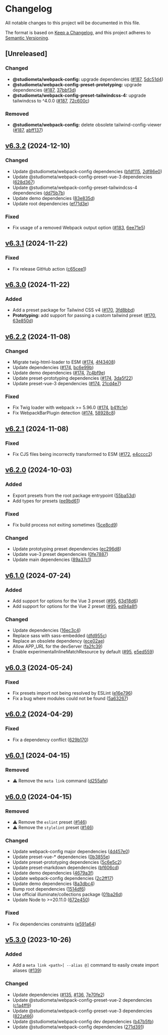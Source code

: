 # Changelog

All notable changes to this project will be documented in this file.

The format is based on [Keep a Changelog](https://keepachangelog.com/en/1.0.0/), and this project adheres to [Semantic Versioning](https://semver.org/spec/v2.0.0.html).

## [Unreleased]

### Changed

- **@studiometa/webpack-config:** upgrade dependencies ([#187](https://github.com/studiometa/webpack-config/pull/187), [5dc51d4](https://github.com/studiometa/webpack-config/commit/5dc51d4))
- **@studiometa/webpack-config-preset-prototyping:** upgrade dependencies ([#187](https://github.com/studiometa/webpack-config/pull/187), [37bbf3d](https://github.com/studiometa/webpack-config/commit/37bbf3d))
- **@studiometa/webpack-config-preset-tailwindcss-4:** upgrade tailwindcss to ^4.0.0 ([#187](https://github.com/studiometa/webpack-config/pull/187), [72c600c](https://github.com/studiometa/webpack-config/commit/72c600c))

### Removed

- **@studiometa/webpack-config:** delete obsolete tailwind-config-viewer ([#187](https://github.com/studiometa/webpack-config/pull/187), [abff137](https://github.com/studiometa/webpack-config/commit/abff137))

## [v6.3.2](https://github.com/studiometa/webpack-config/compare/6.3.1..6.3.2) (2024-12-10)

### Changed

- Update @studiometa/webpack-config dependencies ([bfdf115](https://github.com/studiometa/webpack-config/commit/bfdf115), [2df86e0](https://github.com/studiometa/webpack-config/commit/2df86e0))
- Update @studiometa/webpack-config-preset-vue-3 dependencies ([628d367](https://github.com/studiometa/webpack-config/commit/628d367))
- Update @studiometa/webpack-config-preset-tailwindcss-4 dependencies ([dd75b7b](https://github.com/studiometa/webpack-config/commit/dd75b7b))
- Update demo dependencies ([83e835d](https://github.com/studiometa/webpack-config/commit/83e835d))
- Update root dependencies ([ef71d3e](https://github.com/studiometa/webpack-config/commit/ef71d3e))

### Fixed

- Fix usage of a removed Webpack output option ([#183](https://github.com/studiometa/webpack-config/pull/183), [6ee71e5](https://github.com/studiometa/webpack-config/commit/6ee71e5))

## [v6.3.1](https://github.com/studiometa/webpack-config/compare/6.3.0..6.3.1) (2024-11-22)

### Fixed

- Fix release GitHub action ([c65cee1](https://github.com/studiometa/webpack-config/commit/c65cee1))

## [v6.3.0](https://github.com/studiometa/webpack-config/compare/6.2.2..6.3.0) (2024-11-22)

### Added

- Add a preset package for Tailwind CSS v4 ([#170](https://github.com/studiometa/webpack-config/pull/170), [3fd8bbd](https://github.com/studiometa/webpack-config/commit/3fd8bbd))
- **Prototyping:** add support for passing a custom tailwind preset ([#170](https://github.com/studiometa/webpack-config/pull/170), [63e850d](https://github.com/studiometa/webpack-config/commit/63e850d))

## [v6.2.2](https://github.com/studiometa/webpack-config/compare/6.2.1..6.2.2) (2024-11-08)

### Changed

- Migrate twig-html-loader to ESM ([#174](https://github.com/studiometa/webpack-config/pull/174), [4f43408](https://github.com/studiometa/webpack-config/commit/4f43408))
- Update dependencies ([#174](https://github.com/studiometa/webpack-config/pull/174), [bc6e99b](https://github.com/studiometa/webpack-config/commit/bc6e99b))
- Update demo dependencies ([#174](https://github.com/studiometa/webpack-config/pull/174), [7c4bf9e](https://github.com/studiometa/webpack-config/commit/7c4bf9e))
- Update preset-prototyping dependencies ([#174](https://github.com/studiometa/webpack-config/pull/174), [3da5f22](https://github.com/studiometa/webpack-config/commit/3da5f22))
- Update preset-vue-3 dependencies ([#174](https://github.com/studiometa/webpack-config/pull/174), [21cd4e7](https://github.com/studiometa/webpack-config/commit/21cd4e7))

### Fixed

- Fix Twig loader with webpack >= 5.96.0 ([#174](https://github.com/studiometa/webpack-config/pull/174), [b41fc1e](https://github.com/studiometa/webpack-config/commit/b41fc1e))
- Fix WebpackBarPlugin detection ([#174](https://github.com/studiometa/webpack-config/pull/174), [58928c8](https://github.com/studiometa/webpack-config/commit/58928c8))

## [v6.2.1](https://github.com/studiometa/webpack-config/compare/6.2.0..6.2.1) (2024-11-08)

### Fixed

- Fix CJS files being incorrectly transformed to ESM ([#172](https://github.com/studiometa/webpack-config/pull/172), [e4cccc2](https://github.com/studiometa/webpack-config/commit/e4cccc2))

## [v6.2.0](https://github.com/studiometa/webpack-config/compare/6.1.0..6.2.0) (2024-10-03)

### Added

- Export presets from the root package entrypoint ([55ba53d](https://github.com/studiometa/webpack-config/commit/55ba53d))
- Add types for presets ([ee9bd61](https://github.com/studiometa/webpack-config/commit/ee9bd61))

### Fixed

- Fix build process not exiting sometimes ([5ce8cd9](https://github.com/studiometa/webpack-config/commit/5ce8cd9))

### Changed

- Update prototyping preset dependencies ([ec296d8](https://github.com/studiometa/webpack-config/commit/ec296d8))
- Update vue-3 preset dependencies ([0fe7887](https://github.com/studiometa/webpack-config/commit/0fe7887))
- Update main dependencies ([89a37c1](https://github.com/studiometa/webpack-config/commit/89a37c1))

## [v6.1.0](https://github.com/studiometa/webpack-config/compare/6.0.3..6.1.0) (2024-07-24)

### Added

- Add support for options for the Vue 3 preset ([#95](https://github.com/studiometa/webpack-config/pull/95), [63d18d6](https://github.com/studiometa/webpack-config/commits/63d18d6))
- Add support for options for the Vue 2 preset ([#95](https://github.com/studiometa/webpack-config/pull/95), [ed94a8f](https://github.com/studiometa/webpack-config/commits/ed94a8f))

### Changed

- Update dependencies ([16ec3c4](https://github.com/studiometa/webpack-config/commits/16ec3c4))
- Replace sass with sass-embedded ([dfd955c](https://github.com/studiometa/webpack-config/commits/dfd955c))
- Replace an obsolete dependency ([ece02ae](https://github.com/studiometa/webpack-config/commits/ece02ae))
- Allow APP_URL for the devServer ([fa2fc39](https://github.com/studiometa/webpack-config/commits/fa2fc39))
- Enable experimentalInlineMatchResource by default ([#95](https://github.com/studiometa/webpack-config/pull/95), [e5ed559](https://github.com/studiometa/webpack-config/commits/e5ed559))

## [v6.0.3](https://github.com/studiometa/webpack-config/compare/6.0.2..6.0.3) (2024-05-24)

### Fixed

- Fix presets import not being resolved by ESLint ([e16e796](https://github.com/studiometa/webpack-config/commit/e16e796))
- Fix a bug where modules could not be found ([5a63267](https://github.com/studiometa/webpack-config/commit/5a63267))

## [v6.0.2](https://github.com/studiometa/webpack-config/compare/6.0.1..6.0.2) (2024-04-29)

### Fixed

- Fix a dependency conflict ([629b170](https://github.com/studiometa/webpack-config/commit/629b170))

## [v6.0.1](https://github.com/studiometa/webpack-config/compare/6.0.0..6.0.1) (2024-04-15)

### Removed

- ⚠️ Remove the `meta link` command ([d255afe](https://github.com/studiometa/webpack-config/commit/d255afe))

## [v6.0.0](https://github.com/studiometa/webpack-config/compare/5.3.0..6.0.0) (2024-04-15)

### Removed

- ⚠️ Remove the `eslint` preset ([#146](https://github.com/studiometa/webpack-config/pull/146))
- ⚠️ Remove the `stylelint` preset ([#146](https://github.com/studiometa/webpack-config/pull/146))

### Changed

- Update webpack-config major dependencies ([4d457e0](https://github.com/studiometa/webpack-config/4d457e0))
- Update preset-vue-\* dependencies ([0b3855e](https://github.com/studiometa/webpack-config/0b3855e))
- Update preset-prototyping dependencies ([5c6e5c2](https://github.com/studiometa/webpack-config/5c6e5c2))
- Update preset-markdown dependencies ([bf606cd](https://github.com/studiometa/webpack-config/bf606cd))
- Update demo dependencies ([4679a3f](https://github.com/studiometa/webpack-config/4679a3f))
- Update webpack-config dependencies ([2c2ff17](https://github.com/studiometa/webpack-config/2c2ff17))
- Update demo dependencies ([8a3dbc4](https://github.com/studiometa/webpack-config/8a3dbc4))
- Bump root dependencies ([1514df6](https://github.com/studiometa/webpack-config/1514df6))
- Use official illuminate/collections package ([01ba26d](https://github.com/studiometa/webpack-config/01ba26d))
- Update Node to >=20.11.0 ([672e450](https://github.com/studiometa/webpack-config/commit/672e450))

### Fixed

- Fix dependencies constraints ([e591a64](https://github.com/studiometa/webpack-config/commit/e591a64))

## [v5.3.0](https://github.com/studiometa/webpack-config/compare/5.2.3..5.3.0) (2023-10-26)

### Added

- Add a `meta link <path>[ --alias @]` command to easily create import aliases ([#139](https://github.com/studiometa/webpack-config/pull/139))

### Changed

- Update dependencies ([#135](https://github.com/studiometa/webpack-config/pull/135), [#136](https://github.com/studiometa/webpack-config/pull/136), [7e70fe2](https://github.com/studiometa/webpack-config/commit/7e70fe2))
- Update @studiometa/webpack-config-preset-vue-2 dependencies ([c1a4ff9](https://github.com/studiometa/webpack-config/commit/c1a4ff9))
- Update @studiometa/webpack-config-preset-vue-3 dependencies ([822af46](https://github.com/studiometa/webpack-config/commit/822af46))
- Update @studiometa/webpack-config dev dependencies ([b47b5fb](https://github.com/studiometa/webpack-config/commit/b47b5fb))
- Update @studiometa/webpack-config dependencies ([271d391](https://github.com/studiometa/webpack-config/commit/271d391))
